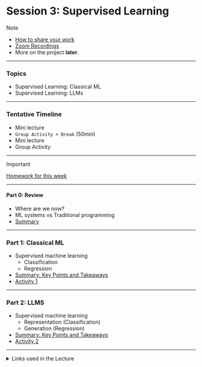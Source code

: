 # Session 3: Supervised Learning


> [!NOTE]  
> - [How to share your work](./material/colab.md)
> - [Zoom Recordings](https://metropoliafi-my.sharepoint.com/:f:/g/personal/samiben_metropolia_fi/EuSPkRmWcYpGsXdjFhE2k80BaZBR-EeccL7AHlnTQya-6w)
> - More on the project **later**.

---
### Topics

- Supervised Learning: Classical ML
- Supervised Learning: LLMs 

---

### Tentative Timeline 

- Mini lecture
- `Group Activity + Break` (50min)  
- Mini lecture
- Group Activity

---

> [!IMPORTANT]  
> [Homework for this week](./material/homework.md)


-----

#### Part 0: Review

- Where are we now?
- ML systems vs Traditional programming
- [Summary](./material/part0.md)

---

### Part 1: Classical ML

- Supervised machine learning
  - Classification
  - Regression
- [Summary: Key Points and Takeaways](./material/part1.md)
- [Activity 1](./material/activity1.md)

---

### Part 2: LLMS

- Supervised machine learning
  - Representation (Classification)
  - Generation (Regression)
- [Summary: Key Points and Takeaways](./material/part2.md)
- [Activity 2](./material/activity2.md)


----
<details>
<summary>Links used in the Lecture</summary>

- Draw.io
- [ML systems vs Traditional programming](./material/ml_vs_traditional_paradigm.md)
- [Supervised Learning](https://developers.google.com/machine-learning/intro-to-ml/supervised)
- [ML Pipeline](./material/part1.md)
- [decision trees](https://www.kaggle.com/code/dansbecker/how-models-work)
- [Classification: Accuracy, recall, precision, and related metrics](https://developers.google.com/machine-learning/crash-course/classification/accuracy-precision-recall)
- [Confusion matrix](https://developers.google.com/machine-learning/crash-course/classification/thresholding#confusion_matrix)
- [Linear regression](https://developers.google.com/machine-learning/crash-course/linear-regression)
- [Transformers, what can they do?](https://huggingface.co/learn/nlp-course/chapter1/3)
- [Behind the pipeline](https://huggingface.co/learn/nlp-course/chapter2/2)

</details>


<!-- 
----
> [!TIP]  
> ...
 -->



<!-- 

> [!NOTE]  
> Highlights information that users should take into account, even when skimming.

> [!TIP]
> Optional information to help a user be more successful.

> [!IMPORTANT]  
> Crucial information necessary for users to succeed.

> [!WARNING]  
> Critical content demanding immediate user attention due to potential risks.

> [!CAUTION]
> Negative potential consequences of an action. 

-->